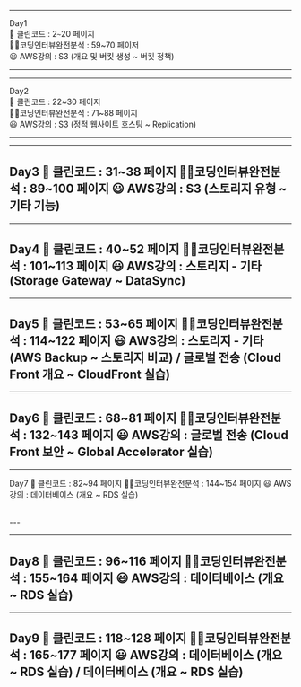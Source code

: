 
-----
Day1 
<br>
📕    클린코드       : 2`~`20 페이지<br>
👨‍💻코딩인터뷰완전분석 : 59~70 페이저<br>
😃    AWS강의       : S3 (개요 및 버킷 생성 ~ 버킷 정책)<br>

-----

-----
Day2
<br>
📕    클린코드       : 22~30 페이지 <br>
👨‍💻코딩인터뷰완전분석 : 71~88 페이지 <br>
😃    AWS강의       : S3 (정적 웹사이트 호스팅 ~ Replication) <br>

---

---
Day3
📕    클린코드       : 31~38 페이지
👨‍💻코딩인터뷰완전분석 : 89~100 페이지
😃    AWS강의       : S3 (스토리지 유형 ~ 기타 기능) 
<br>
---

---
Day4
📕    클린코드       : 40~52 페이지
👨‍💻코딩인터뷰완전분석 : 101~113 페이지
😃    AWS강의       : 스토리지 - 기타 (Storage Gateway ~ DataSync)
<br>
---

---
Day5
📕    클린코드       : 53~65 페이지
👨‍💻코딩인터뷰완전분석 : 114~122 페이지
😃    AWS강의       : 스토리지 - 기타 (AWS Backup ~ 스토리지 비교) / 글로벌 전송 (Cloud Front 개요 ~ CloudFront 실습)
<br>
---

---
Day6
📕    클린코드       : 68~81 페이지
👨‍💻코딩인터뷰완전분석 : 132~143 페이지
😃    AWS강의       : 글로벌 전송 (Cloud Front 보안 ~ Global Accelerator 실습)
<br>
---

---
Day7
📕    클린코드       : 82~94 페이지
👨‍💻코딩인터뷰완전분석 : 144~154 페이지
😃    AWS강의       : 데이터베이스 (개요 ~ RDS 실습)

<br>
---

---
Day8
📕    클린코드       : 96~116 페이지
👨‍💻코딩인터뷰완전분석 : 155~164 페이지
😃    AWS강의       : 데이터베이스 (개요 ~ RDS 실습)
<br>
---

---
Day9
📕    클린코드       : 118~128 페이지
👨‍💻코딩인터뷰완전분석 : 165~177 페이지
😃    AWS강의       : 데이터베이스 (개요 ~ RDS 실습) / 데이터베이스 (개요 ~ RDS 실습)
<br>
---
